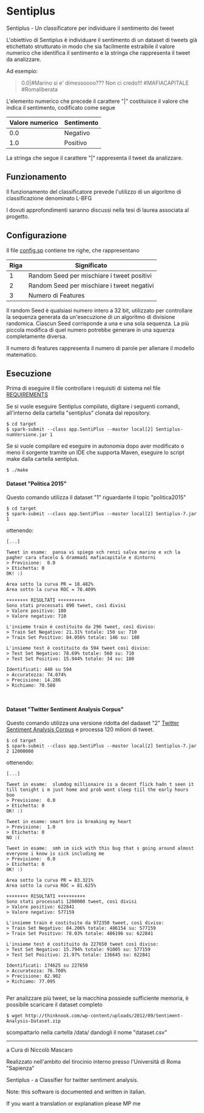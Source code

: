 # Sentiplus
Sentiplus - Un classificatore per individuare il sentimento dei tweet

L'obiettivo di Sentiplus è individuare il sentimento di un dataset di tweets già etichettato strutturato in modo che sia facilmente estraibile il valore numerico che identifica il sentimento e la stringa che rappresenta il tweet da analizzare. 

Ad esempio:

> 0.0|#Marino si e' dimessoooo??? Non ci credo!!!   #MAFIACAPITALE  #Romaliberata

L'elemento numerico che precede il carattere \"|\" costituisce il valore che indica il sentimento, codificato come segue

Valore numerico | Sentimento
------------ | -------------
0.0 | Negativo
1.0 | Positivo

La stringa che segue il carattere \"|\" rappresenta il tweet da analizzare.



## Funzionamento

Il funzionamento del classificatore prevede l'utilizzo di un algoritmo di classificazione denominato L-BFG

I dovuti approfondimenti saranno discussi nella tesi di laurea associata al progetto.

## Configurazione

Il file [config.sp](https://github.com/mascarock/sentiplus/blob/master/target/data/config.sp) contiene tre righe, che rappresentano

Riga| Significato
------------ | -------------
1 | Random Seed per mischiare i tweet positivi
2 | Random Seed per mischiare i tweet negativi
3 | Numero di Features

Il random Seed è qualsiasi numero intero a 32 bit, utilizzato per controllare la sequenza generata da un'esecuzione di un algoritmo di divisione randomica. Ciascun Seed corrisponde a una e una sola sequenza. La più piccola modifica di quel numero potrebbe generare in una squenza completamente diversa.

Il numero di features rappresenta il numero di parole per allenare il modello matematico.

## Esecuzione

Prima di eseguire il file controllare i requisiti di sistema nel file [REQUIREMENTS](https://github.com/mascarock/sentiplus/blob/master/REQUIREMENTS)

Se si vuole eseguire Sentiplus compilato, digitare i seguenti comandi, all'interno della cartella "sentiplus" clonata dal repository.

```shell
$ cd target
$ spark-submit --class app.SentiPlus --master local[2] Sentiplus-numVersione.jar 1 

```

Se si vuole compilare ed eseguire in autonomia dopo aver modificato o meno il sorgente tramite un IDE che supporta Maven, eseguire lo script make dalla cartella sentiplus.

```shell
$ ./make
```

#### Dataset "Politica 2015"

Questo comando utilizza il dataset "1" riguardante il topic "politica2015"

```shell
$ cd target
$ spark-submit --class app.SentiPlus --master local[2] Sentiplus-7.jar 1 
```
ottenendo:

```
[...]

Tweet in esame:  pansa vi spiego xch renzi salva marino e xch la pagher cara sfacelo & drammadi mafiacapitale e dintorni 
> Previsione:  0.0
> Etichetta: 0 
OK! :) 

Area sotto la curva PR = 18.482% 
Area sotto la curva ROC = 78.409%

++++++++ RISULTATI ++++++++++
Sono stati processati 890 tweet, così divisi
> Valore positivo: 180
> Valore negativo: 710

L'insieme train è costituito da 296 tweet, così diviso: 
> Train Set Negativo: 21.31% totale: 150 su: 710
> Train Set Positivo: 84.056% totale: 146 su: 180

L'insieme test è costituito da 594 tweet così diviso: 
> Test Set Negativo: 78.69% totale: 560 su: 710
> Test Set Positivo: 15.944% totale: 34 su: 180

Identificati: 440 su 594
> Accuratezza: 74.074%
> Precisione: 14.286
> Richiamo: 70.588



```
#### Dataset "Twitter Sentiment Analysis Corpus"

Questo comando utilizza una versione ridotta del dadaset "2" [Twitter Sentiment Analysis Corpus](http://thinknook.com/twitter-sentiment-analysis-training-corpus-dataset-2012-09-22/)
e processa 120 milioni di tweet.

```shell
$ cd target
$ spark-submit --class app.SentiPlus --master local[2] Sentiplus-7.jar 2 12000000
```
ottenendo:

```
[...]

Tweet in esame:  slumdog millionaire is a decent flick hadn t seen it till tonight i m just home and prob wont sleep tiil the early hours boo 
> Previsione:  0.0
> Etichetta: 0 
OK! :) 

Tweet in esame: smart bro is breaking my heart 
> Previsione:  1.0
> Etichetta: 0 
NO :( 

Tweet in esame:  smh im sick with this bug that s going around almost everyone i know is sick including me 
> Previsione:  0.0
> Etichetta: 0 
OK! :) 

Area sotto la curva PR = 83.321% 
Area sotto la curva ROC = 81.625%

++++++++ RISULTATI ++++++++++
Sono stati processati 1200000 tweet, così divisi
> Valore positivo: 622841
> Valore negativo: 577159

L'insieme train è costituito da 972350 tweet, così diviso: 
> Train Set Negativo: 84.206% totale: 486154 su: 577159
> Train Set Positivo: 78.03% totale: 486196 su: 622841

L'insieme test è costituito da 227650 tweet così diviso: 
> Test Set Negativo: 15.794% totale: 91005 su: 577159
> Test Set Positivo: 21.97% totale: 136645 su: 622841

Identificati: 174625 su 227650
> Accuratezza: 76.708%
> Precisione: 82.902
> Richiamo: 77.095


```

Per analizzare più tweet, se la macchina possiede sufficiente memoria, è possibile scaricare il dataset completo

```shell
$ wget http://thinknook.com/wp-content/uploads/2012/09/Sentiment-Analysis-Dataset.zip
```

scompattarlo nella cartella /data/ dandogli il nome "dataset.csv"


---

a Cura di Niccolò Mascaro

Realizzato nell'ambito del tirocinio interno presso l'Università di Roma "Sapienza"



Sentiplus - a Classifier for twitter sentiment analysis.

Note: this software is documented and written in italian.

If you want a translation or explanation please MP me
